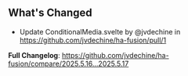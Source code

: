## What's Changed
* Update ConditionalMedia.svelte by @jvdechine in https://github.com/jvdechine/ha-fusion/pull/1


**Full Changelog**: https://github.com/jvdechine/ha-fusion/compare/2025.5.16...2025.5.17